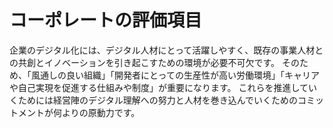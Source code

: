 # コーポレートの評価項目

企業のデジタル化には、デジタル人材にとって活躍しやすく、既存の事業人材との共創とイノベーションを引き起こすための環境が必要不可欠です。
そのため、「風通しの良い組織」「開発者にとっての生産性が高い労働環境」「キャリアや自己実現を促進する仕組みや制度」が重要になります。
これらを推進していくためには経営陣のデジタル理解への努力と人材を巻き込んでいくためのコミットメントが何よりの原動力です。

